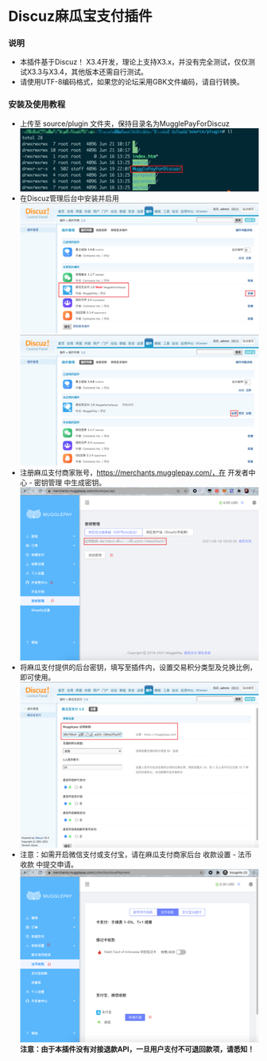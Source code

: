 # Discuz麻瓜宝支付插件

### 说明
+ 本插件基于Discuz！ X3.4开发，理论上支持X3.x，并没有完全测试，仅仅测试X3.3与X3.4，其他版本还需自行测试。
+ 请使用UTF-8编码格式，如果您的论坛采用GBK文件编码，请自行转换。

### 安装及使用教程
+ 上传至 source/plugin 文件夹，保持目录名为MugglePayForDiscuz
![discuz setup1](images/setup/setup1.png)
+ 在Discuz管理后台中安装并启用
![discuz setup2](images/setup/setup2.png)
![discuz setup3](images/setup/setup3.png)
+ 注册麻瓜支付商家账号，https://merchants.mugglepay.com/，在 开发者中心 - 密钥管理 中生成密钥。
![discuz setup4](images/setup/setup4.png)
+ 将麻瓜支付提供的后台密钥，填写至插件内，设置交易积分类型及兑换比例，即可使用。
![discuz setup5](images/setup/setup5.png)
+ 注意：如需开启微信支付或支付宝，请在麻瓜支付商家后台 收款设置 - 法币收款 中提交申请。
![discuz setup6](images/setup/setup6.png)
**注意：由于本插件没有对接退款API，一旦用户支付不可退回款项，请悉知！**

